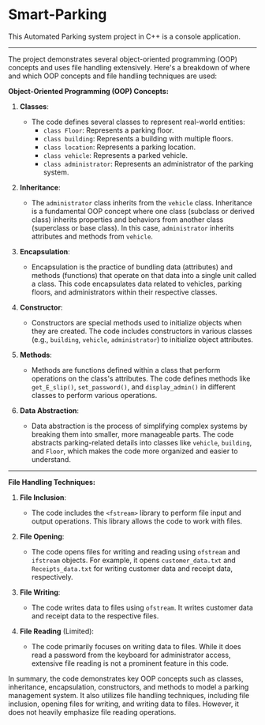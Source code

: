# Smart-Parking
This Automated Parking system project in C++ is a console application.

--------------------------------------------------------------------------------------------------------

The project demonstrates several object-oriented programming (OOP) concepts and uses file handling extensively. Here's a breakdown of where and which OOP concepts and file handling techniques are used:

**Object-Oriented Programming (OOP) Concepts:**

1. **Classes**:
   - The code defines several classes to represent real-world entities:
     - `class Floor`: Represents a parking floor.
     - `class building`: Represents a building with multiple floors.
     - `class location`: Represents a parking location.
     - `class vehicle`: Represents a parked vehicle.
     - `class administrator`: Represents an administrator of the parking system.

2. **Inheritance**:
   - The `administrator` class inherits from the `vehicle` class. Inheritance is a fundamental OOP concept where one class (subclass or derived class) inherits properties and behaviors from another class (superclass or base class). In this case, `administrator` inherits attributes and methods from `vehicle`.

3. **Encapsulation**:
   - Encapsulation is the practice of bundling data (attributes) and methods (functions) that operate on that data into a single unit called a class. This code encapsulates data related to vehicles, parking floors, and administrators within their respective classes.

4. **Constructor**:
   - Constructors are special methods used to initialize objects when they are created. The code includes constructors in various classes (e.g., `building`, `vehicle`, `administrator`) to initialize object attributes.

5. **Methods**:
   - Methods are functions defined within a class that perform operations on the class's attributes. The code defines methods like `get_E_slip()`, `set_password()`, and `display_admin()` in different classes to perform various operations.

6. **Data Abstraction**:
   - Data abstraction is the process of simplifying complex systems by breaking them into smaller, more manageable parts. The code abstracts parking-related details into classes like `vehicle`, `building`, and `Floor`, which makes the code more organized and easier to understand.

--------------------------------------------------------------------------------------------------------

**File Handling Techniques:**

1. **File Inclusion**:
   - The code includes the `<fstream>` library to perform file input and output operations. This library allows the code to work with files.

2. **File Opening**:
   - The code opens files for writing and reading using `ofstream` and `ifstream` objects. For example, it opens `customer_data.txt` and `Receipts_data.txt` for writing customer data and receipt data, respectively.

3. **File Writing**:
   - The code writes data to files using `ofstream`. It writes customer data and receipt data to the respective files.

4. **File Reading** (Limited):
   - The code primarily focuses on writing data to files. While it does read a password from the keyboard for administrator access, extensive file reading is not a prominent feature in this code.

In summary, the code demonstrates key OOP concepts such as classes, inheritance, encapsulation, constructors, and methods to model a parking management system. It also utilizes file handling techniques, including file inclusion, opening files for writing, and writing data to files. However, it does not heavily emphasize file reading operations.